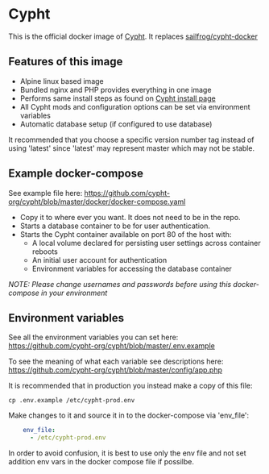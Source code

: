 # Cypht

This is the official docker image of [Cypht](https://cypht.org/). It replaces [sailfrog/cypht-docker](https://hub.docker.com/r/sailfrog/cypht-docker)

## Features of this image

* Alpine linux based image
* Bundled nginx and PHP provides everything in one image
* Performs same install steps as found on [Cypht install page](https://cypht.org/install.html)
* All Cypht mods and configuration options can be set via environment variables
* Automatic database setup (if configured to use database)

It recommended that you choose a specific version number tag instead of using 'latest' since 'latest' may represent master which may not be stable.

## Example docker-compose

See example file here:
https://github.com/cypht-org/cypht/blob/master/docker/docker-compose.yaml

* Copy it to where ever you want. It does not need to be in the repo.
* Starts a database container to be for user authentication.
* Starts the Cypht container available on port 80 of the host with:
  * A local volume declared for persisting user settings across container reboots
  * An initial user account for authentication
  * Environment variables for accessing the database container

*NOTE: Please change usernames and passwords before using this docker-compose in your environment*

## Environment variables

See all the environment variables you can set here:
https://github.com/cypht-org/cypht/blob/master/.env.example

To see the meaning of what each variable see descriptions here:
https://github.com/cypht-org/cypht/blob/master/config/app.php


It is recommended that in production you instead make a copy of this file:
```
cp .env.example /etc/cypht-prod.env
```

Make changes to it and source it in to the docker-compose via 'env_file':
```yaml
    env_file:
      - /etc/cypht-prod.env
```

In order to avoid confusion, it is best to use only the env file and not set addition env vars in the docker compose file if possilbe.
